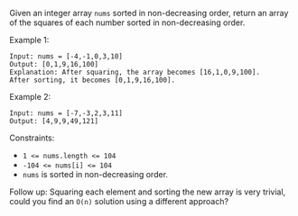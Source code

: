 Given an integer array `nums` sorted in non-decreasing order, return an array of the squares of each number sorted in non-decreasing order.

Example 1:

```
Input: nums = [-4,-1,0,3,10]
Output: [0,1,9,16,100]
Explanation: After squaring, the array becomes [16,1,0,9,100].
After sorting, it becomes [0,1,9,16,100].
```

Example 2:

```
Input: nums = [-7,-3,2,3,11]
Output: [4,9,9,49,121]
```

Constraints:

- `1 <= nums.length <= 104`
- `-104 <= nums[i] <= 104`
- `nums` is sorted in non-decreasing order.

Follow up: Squaring each element and sorting the new array is very trivial, could you find an `O(n)` solution using a different approach?
